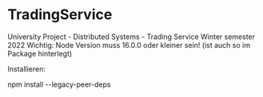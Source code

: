 # TradingService
University Project - Distributed Systems - Trading Service
Winter semester 2022
Wichtig: Node Version muss 16.0.0 oder kleiner sein! (ist auch so im Package hinterlegt)

Installieren:

npm install --legacy-peer-deps
